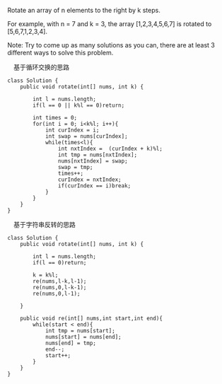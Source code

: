 Rotate an array of n elements to the right by k steps.

For example, with n = 7 and k = 3, the array [1,2,3,4,5,6,7] is rotated to [5,6,7,1,2,3,4].

Note:
Try to come up as many solutions as you can, there are at least 3 different ways to solve this problem.

&emsp;基于循环交换的思路
```
class Solution {
    public void rotate(int[] nums, int k) {
        
        int l = nums.length;
        if(l == 0 || k%l == 0)return;
        
        int times = 0;
        for(int i = 0; i<k%l; i++){
            int curIndex = i;
            int swap = nums[curIndex];
            while(times<l){
                int nxtIndex =  (curIndex + k)%l;
                int tmp = nums[nxtIndex];
                nums[nxtIndex] = swap;
                swap = tmp;
                times++;            
                curIndex = nxtIndex;
                if(curIndex == i)break;
            }
        }
    }
}
```

&emsp;基于字符串反转的思路
```
class Solution {
    public void rotate(int[] nums, int k) {
        
        int l = nums.length;
        if(l == 0)return;
        
        k = k%l;
        re(nums,l-k,l-1);
        re(nums,0,l-k-1);
        re(nums,0,l-1);
        
    }
    
    public void re(int[] nums,int start,int end){
        while(start < end){
            int tmp = nums[start];
            nums[start] = nums[end];
            nums[end] = tmp;
            end--;
            start++;
        }
    }
}
```